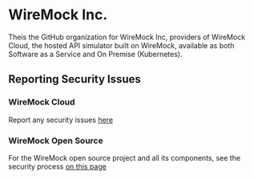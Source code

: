 # WireMock Inc.

Theis the GitHub organization for WireMock Inc, providers of WireMock Cloud, the hosted API simulator built on WireMock, available as both Software as a Service and On Premise (Kubernetes).

## Reporting Security Issues

### WireMock Cloud

Report any security issues [here](https://github.com/wiremock-inc/wiremock-cloud/security/advisories)

### WireMock Open Source

For the WireMock open source project and all its components,
see the security process [on this page](https://github.com/wiremock/.github/blob/main/SECURITY.md)
